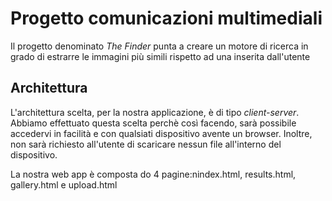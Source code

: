 # Progetto comunicazioni multimediali
Il progetto denominato *The Finder* punta a creare un motore di ricerca in grado di estrarre le immagini più simili rispetto ad una inserita dall'utente 

## Architettura
L'architettura scelta, per la nostra applicazione, è di tipo *client-server*. Abbiamo effettuato questa scelta perchè così facendo, sarà possibile accedervi in facilità e con qualsiati dispositivo 
avente un browser. Inoltre, non sarà richiesto all'utente di scaricare nessun file all'interno del dispositivo.

La nostra web app è composta do 4 pagine:nindex.html, results.html, gallery.html e upload.html

